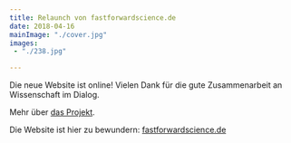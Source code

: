 ```yaml
---
title: Relaunch von fastforwardscience.de
date: 2018-04-16
mainImage: "./cover.jpg"
images:
 - "./238.jpg"

---
```


Die neue Website ist online! Vielen Dank für die gute Zusammenarbeit an Wissenschaft im Dialog.

Mehr über [das Projekt](/projekte/fastforwardscience/).  

Die Website ist hier zu bewundern: [fastforwardscience.de](https://fastforwardscience.de/)
